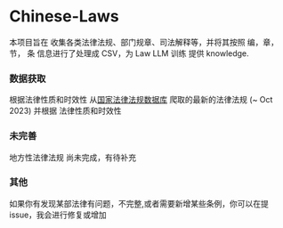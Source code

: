 # Chinese-Laws

本项目旨在 收集各类法律法规、部门规章、司法解释等，并将其按照 编，章， 节， 条 信息进行了处理成 CSV，为 Law LLM 训练 提供 knowledge.

### 数据获取
根据法律性质和时效性 从[国家法律法规数据库](https://flk.npc.gov.cn/) 爬取的最新的法律法规 (~ Oct 2023) 并根据 法律性质和时效性

### 未完善
地方性法律法规 尚未完成，有待补充

### 其他
如果你有发现某部法律有问题，不完整,或者需要新增某些条例，你可以在提issue，我会进行修复或增加